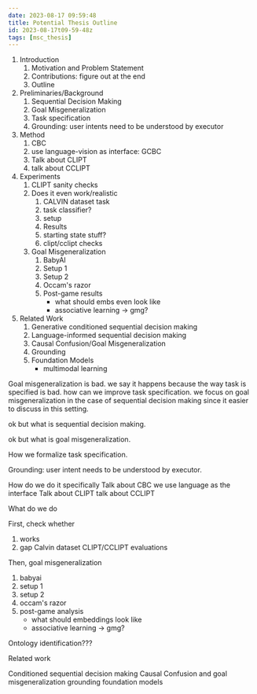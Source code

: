 ```yaml
---
date: 2023-08-17 09:59:48
title: Potential Thesis Outline
id: 2023-08-17t09-59-48z
tags: [msc_thesis]
---
```


1. Introduction
   1. Motivation and Problem Statement
   2. Contributions: figure out at the end
   3. Outline
2. Preliminaries/Background
   1. Sequential Decision Making
   2. Goal Misgeneralization
   3. Task specification
   4. Grounding: user intents need to be understood by executor
3. Method
   1. CBC
   2. use language-vision as interface: GCBC
   3. Talk about CLIPT
   4. talk about CCLIPT
4. Experiments
   1. CLIPT sanity checks
   2. Does it even work/realistic
      1. CALVIN dataset task
      2. task classifier?
      3. setup
      4. Results
      5. starting state stuff?
      6. clipt/cclipt checks
   3. Goal Misgeneralization
      1. BabyAI
      2. Setup 1
      3. Setup 2
      4. Occam's razor
      5. Post-game results
         - what should embs even look like
         - associative learning -> gmg?
5. Related Work
   1. Generative conditioned sequential decision making
   2. Language-informed sequential decision making
   3. Causal Confusion/Goal Misgeneralization
   4. Grounding
   5. Foundation Models
      - multimodal learning

Goal misgeneralization is bad. we say it happens because the way task is
specified is bad. how can we improve task specification. we focus on goal
misgeneralization in the case of sequential decision making since it easier to
discuss in this setting.

ok but what is sequential decision making.

ok but what is goal misgeneralization.

How we formalize task specification.

Grounding: user intent needs to be understood by executor.

How do we do it specifically Talk about CBC we use language as the interface
Talk about CLIPT talk about CCLIPT

What do we do

First, check whether

1. works
2. gap Calvin dataset CLIPT/CCLIPT evaluations

Then, goal misgeneralization

1. babyai
2. setup 1
3. setup 2
4. occam's razor
5. post-game analysis
   - what should embeddings look like
   - associative learning -> gmg?

Ontology identification???

Related work

Conditioned sequential decision making Causal Confusion and goal
misgeneralization grounding foundation models
